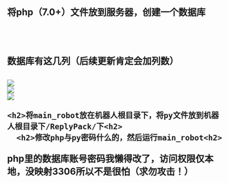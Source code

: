 <h2>将php（7.0+）文件放到服务器，创建一个数据库<h2>
  <br>
  <h2>数据库有这几列（后续更新肯定会加列数）<h2>
    <img src="https://cdn.staticaly.com/gh/lxyddice/tuchuang-pic@main/lqbz/uTools_1670863363182.4ugxq4316d80.webp"></img><br>
    <img src="[https://cdn.staticaly.com/gh/lxyddice/tuchuang-pic@main/lqbz/uTools_1670863363182.4ugxq4316d80.webp](https://cdn.staticaly.com/gh/lxyddice/tuchuang-pic@main/lqbz/uTools_1670864517389.602a1hnnitc0.webp)"></img><br>
  <img src="[https://cdn.staticaly.com/gh/lxyddice/tuchuang-pic@main/lqbz/uTools_1670863363182.4ugxq4316d80.webp](https://cdn.staticaly.com/gh/lxyddice/tuchuang-pic@main/lqbz/uTools_1670865744899.of797b2unv4.webp)"></img>
  
    <h2>将main_robot放在机器人根目录下，将py文件放到机器人根目录下/ReplyPack/下<h2>
      <h2>修改php与py密码什么的，然后运行main_robot<h2>
<p>php里的数据库账号密码我懒得改了，访问权限仅本地，没映射3306所以不是很怕（求勿攻击！）</p>
